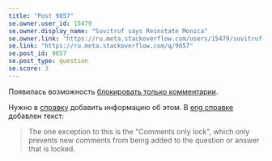 ```yaml
---
title: "Post 9857"
se.owner.user_id: 15479
se.owner.display_name: "Suvitruf says Reinstate Monica"
se.owner.link: "https://ru.meta.stackoverflow.com/users/15479/suvitruf-says-reinstate-monica"
se.link: "https://ru.meta.stackoverflow.com/q/9857"
se.post_id: 9857
se.post_type: question
se.score: 3
---
```

<p>Появилась возможность <a href="https://meta.stackexchange.com/a/340198/260198">блокировать только комментарии</a>.</p>

<p>Нужно в <a href="https://ru.stackoverflow.com/help/locked-posts">справку</a> добавить информацию об этом. В <a href="https://meta.stackexchange.com/help/locked-posts">eng справке</a> добавлен текст:</p>

<blockquote>
  <p>The one exception to this is the "Comments only lock", which only prevents new comments from being added to the question or answer that is locked.</p>
</blockquote>
